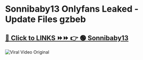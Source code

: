 
 # Sonnibaby13 Onlyfans Leaked - Update Files gzbeb

## <h2><a href="https://clipsfans.com/Sonnibaby13&ref=git">🔗 Click to LINKS ⏩⏩ 👉 🟢 Sonnibaby13 </a></h2>

<a href="https://clipsfans.com/Sonnibaby13&ref=git" rel="nofollow" data-target="animated-image.originalLink"><img src="https://i.ibb.co.com/xMMVF88/686577567.gif" alt="Viral Video Original" style="max-width: 100%; display: inline-block;" data-target="animated-image.originalImage"></a>

